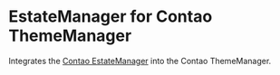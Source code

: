 # EstateManager for Contao ThemeManager

Integrates the [Contao EstateManager](https://github.com/contao-estatemanager) into the Contao ThemeManager.
